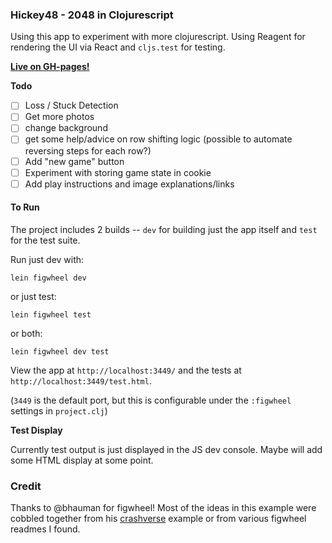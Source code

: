 ### Hickey48 - 2048 in Clojurescript

Using this app to experiment with more clojurescript. Using
Reagent for rendering the UI via React and `cljs.test` for testing.

__[Live on GH-pages!](http://worace.github.io/hickey48/)__

__Todo__

* [ ] Loss / Stuck Detection
* [ ] Get more photos
* [ ] change background
* [ ] get some help/advice on row shifting logic (possible to automate reversing steps for each row?)
* [ ] Add "new game" button
* [ ] Experiment with storing game state in cookie
* [ ] Add play instructions and image explanations/links

#### To Run

The project includes 2 builds -- `dev` for building just the app itself
and `test` for the test suite.

Run just dev with:

```
lein figwheel dev
```

or just test:

```
lein figwheel test
```

or both:

```
lein figwheel dev test
```

View the app at `http://localhost:3449/` and the tests at `http://localhost:3449/test.html`.

(`3449` is the default port, but this is configurable under the
`:figwheel` settings in `project.clj`)

__Test Display__

Currently test output is just displayed in the JS dev console. Maybe
will add some HTML display at some point.

### Credit

Thanks to @bhauman for figwheel! Most of the ideas in this example were
cobbled together from his [crashverse](https://github.com/bhauman/crashverse) example
or from various figwheel readmes I found.
